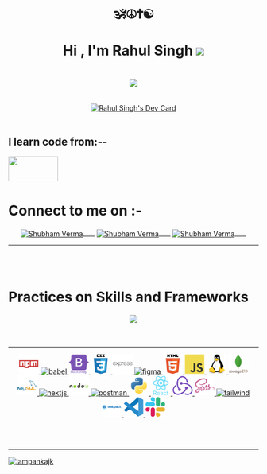 <h1 align="center">🕉☮✝☯</h1>

<h1 align="center">Hi , I'm Rahul Singh <img src="https://media.giphy.com/media/hvRJCLFzcasrR4ia7z/giphy.gif" width="35">
  
 <a align="center" href="#"><img align="center" src="https://readme-typing-svg.herokuapp.com?color=FFF&center=true&lines=MASAI+SCHOOL;1500%2B+Hours+of+Coding+Experience;Data+Structure+Algorithm;MERN;Full+Stack+Web+Developer;"></img></a> 
  
</h1>
<div align="center">
<a href="https://app.daily.dev/rahulyo954030"><img src="https://api.daily.dev/devcards/d21da9e218d24c4c86d0b048530d1ac4.png?r=j2g" width="400" alt="Rahul Singh's Dev Card"/></a>
</div>
<br>
<h2>I learn code from:--</h2>
<a href="https://masai-school.learnworlds.com/"><img src="https://lwfiles.mycourse.app/masai-school-public/283427801ef0376bad3f197fad544f38.png" height="50" width="100"></a>



<br>
<h1>Connect to me on :-</h1>
<p align="center" dir="auto">
<a href="https://twitter.com/be_yourhighness" rel="nofollow"><img align="center" src="https://raw.githubusercontent.com/rahuldkjain/github-profile-readme-generator/master/src/images/icons/Social/twitter.svg" alt="Shubham Verma" height="50" width="50" style="max-width: 100%;">&nbsp;&nbsp;&nbsp;&nbsp;&nbsp;&nbsp;</a>
<a href="https://www.linkedin.com/in/shubham-verma-78768a157/" rel="nofollow"><img align="center" src="https://raw.githubusercontent.com/rahuldkjain/github-profile-readme-generator/master/src/images/icons/Social/linked-in-alt.svg" alt="Shubham Verma" height="50" width="50" style="max-width: 100%;">&nbsp;&nbsp;&nbsp;&nbsp;&nbsp;&nbsp;</a>
<a href="https://www.instagram.com/sinner_since96/" rel="nofollow"><img align="center" src="https://raw.githubusercontent.com/rahuldkjain/github-profile-readme-generator/master/src/images/icons/Social/instagram.svg" alt="Shubham Verma" height="50" width="50" style="max-width: 100%;">&nbsp;&nbsp;&nbsp;&nbsp;&nbsp;&nbsp;</a>
</p>
<hr>

<br><br>
<h1>Practices on Skills and Frameworks</h1>
<p align="center" dir="auto">
<a target="_blank" rel="noopener noreferrer" href="https://user-images.githubusercontent.com/59872807/89734383-7827e580-da79-11ea-9840-299bc8b32335.jpg"><img src="https://user-images.githubusercontent.com/59872807/89734383-7827e580-da79-11ea-9840-299bc8b32335.jpg" style="max-width: 100%;"></a>
 </p>
<br>

<hr>
<p align="center" dir="auto">
   <a href="https://www.npmjs.com/" rel="nofollow"> <img src="https://github.com/devicons/devicon/blob/master/icons/npm/npm-original-wordmark.svg" alt="webpack" width="40" height="40" style="max-width: 100%;"> </a>
 <a href="https://babeljs.io/" rel="nofollow"> <img src="https://camo.githubusercontent.com/1abf71d00a4a13bfdeccdc131c65f02644fae4e746289bd7c21bf1d2af986389/68747470733a2f2f7777772e766563746f726c6f676f2e7a6f6e652f6c6f676f732f626162656c6a732f626162656c6a732d69636f6e2e737667" alt="babel" width="40" height="40" data-canonical-src="https://www.vectorlogo.zone/logos/babeljs/babeljs-icon.svg" style="max-width: 100%;"> </a> <a href="https://getbootstrap.com" rel="nofollow"> <img src="https://raw.githubusercontent.com/devicons/devicon/master/icons/bootstrap/bootstrap-plain-wordmark.svg" alt="bootstrap" width="40" height="40" style="max-width: 100%;"> </a>  <a href="https://www.w3schools.com/css/" rel="nofollow"> <img src="https://raw.githubusercontent.com/devicons/devicon/master/icons/css3/css3-original-wordmark.svg" alt="css3" width="40" height="40" style="max-width: 100%;"> </a> <a href="https://expressjs.com" rel="nofollow"> <img src="https://raw.githubusercontent.com/devicons/devicon/master/icons/express/express-original-wordmark.svg" alt="express" width="40" height="40" style="max-width: 100%;"> </a> <a href="https://www.figma.com/" rel="nofollow"> <img src="https://camo.githubusercontent.com/ed93c2b000a76ceaad1503e7eb9356591b885227e82a36a005b9d3498b303ba5/68747470733a2f2f7777772e766563746f726c6f676f2e7a6f6e652f6c6f676f732f6669676d612f6669676d612d69636f6e2e737667" alt="figma" width="40" height="40" data-canonical-src="https://www.vectorlogo.zone/logos/figma/figma-icon.svg" style="max-width: 100%;"> </a>   <a href="https://www.w3.org/html/" rel="nofollow"> <img src="https://raw.githubusercontent.com/devicons/devicon/master/icons/html5/html5-original-wordmark.svg" alt="html5" width="40" height="40" style="max-width: 100%;"> </a> <a href="https://developer.mozilla.org/en-US/docs/Web/JavaScript" rel="nofollow"> <img src="https://raw.githubusercontent.com/devicons/devicon/master/icons/javascript/javascript-original.svg" alt="javascript" width="40" height="40" style="max-width: 100%;"> </a> <a href="https://www.linux.org/" rel="nofollow"> <img src="https://raw.githubusercontent.com/devicons/devicon/master/icons/linux/linux-original.svg" alt="linux" width="40" height="40" style="max-width: 100%;"> </a>
 <a href="https://www.mongodb.com/" rel="nofollow"> <img src="https://raw.githubusercontent.com/devicons/devicon/master/icons/mongodb/mongodb-original-wordmark.svg" alt="mongodb" width="40" height="40" style="max-width: 100%;"> </a> <a href="https://www.mysql.com/" rel="nofollow"> <img src="https://raw.githubusercontent.com/devicons/devicon/master/icons/mysql/mysql-original-wordmark.svg" alt="mysql" width="40" height="40" style="max-width: 100%;"> </a> <a href="https://nextjs.org/" rel="nofollow"> <img src="https://camo.githubusercontent.com/300c2986a53648631c34798554da7cde3779de253b02a15da6bccc59ea9f0317/68747470733a2f2f63646e2e776f726c64766563746f726c6f676f2e636f6d2f6c6f676f732f6e6578746a732d332e737667" alt="nextjs" width="40" height="40" data-canonical-src="https://cdn.worldvectorlogo.com/logos/nextjs-3.svg" style="max-width: 100%;"> </a> <a href="https://nodejs.org" rel="nofollow"> <img src="https://raw.githubusercontent.com/devicons/devicon/master/icons/nodejs/nodejs-original-wordmark.svg" alt="nodejs" width="40" height="40" style="max-width: 100%;"> </a> <a href="https://postman.com" rel="nofollow"> <img src="https://camo.githubusercontent.com/93b32389bf746009ca2370de7fe06c3b5146f4c99d99df65994f9ced0ba41685/68747470733a2f2f7777772e766563746f726c6f676f2e7a6f6e652f6c6f676f732f676574706f73746d616e2f676574706f73746d616e2d69636f6e2e737667" alt="postman" width="40" height="40" data-canonical-src="https://www.vectorlogo.zone/logos/getpostman/getpostman-icon.svg" style="max-width: 100%;"> </a> <a href="https://www.python.org" rel="nofollow"> <img src="https://raw.githubusercontent.com/devicons/devicon/master/icons/python/python-original.svg" alt="python" width="40" height="40" style="max-width: 100%;"> </a> <a href="https://reactjs.org/" rel="nofollow"> <img src="https://raw.githubusercontent.com/devicons/devicon/master/icons/react/react-original-wordmark.svg" alt="react" width="40" height="40" style="max-width: 100%;"> </a> <a href="https://redux.js.org" rel="nofollow"> <img src="https://raw.githubusercontent.com/devicons/devicon/master/icons/redux/redux-original.svg" alt="redux" width="40" height="40" style="max-width: 100%;"> </a> <a href="https://sass-lang.com" rel="nofollow"> <img src="https://raw.githubusercontent.com/devicons/devicon/master/icons/sass/sass-original.svg" alt="sass" width="40" height="40" style="max-width: 100%;"> </a> <a href="https://tailwindcss.com/" rel="nofollow"> <img src="https://camo.githubusercontent.com/5734d0669fe22ce04a1cb989a156cd32c379875f6bca56d5210c9432824856d9/68747470733a2f2f7777772e766563746f726c6f676f2e7a6f6e652f6c6f676f732f7461696c77696e646373732f7461696c77696e646373732d69636f6e2e737667" alt="tailwind" width="40" height="40" data-canonical-src="https://www.vectorlogo.zone/logos/tailwindcss/tailwindcss-icon.svg" style="max-width: 100%;"> </a><a href="https://webpack.js.org" rel="nofollow"> <img src="https://raw.githubusercontent.com/devicons/devicon/d00d0969292a6569d45b06d3f350f463a0107b0d/icons/webpack/webpack-original-wordmark.svg" alt="webpack" width="40" height="40" style="max-width: 100%;"> </a>
 <a href="https://code.visualstudio.com" rel="nofollow"> <img src="https://github.com/devicons/devicon/blob/master/icons/vscode/vscode-original.svg" alt="webpack" width="40" height="40" style="max-width: 100%;"> </a>
 <a href="https://slack.com/intl/en-in/" rel="nofollow"> <img src="https://github.com/devicons/devicon/blob/master/icons/slack/slack-original.svg" alt="webpack" width="40" height="40" style="max-width: 100%;"> </a>

</p>


<br>
<br>
 <hr>
 
 <a target="_blank" rel="noopener noreferrer" href="https://camo.githubusercontent.com/438ac008ceb82f741b69d655c0379f5d53daf25b586465207e0bb54b1707a6e8/68747470733a2f2f6769746875622d726561646d652d73746174732e76657263656c2e6170702f6170693f757365726e616d653d69616d70616e6b616a6b2673686f775f69636f6e733d74727565266c6f63616c653d656e267468656d653d64726163756c61"><img align="center" src="https://camo.githubusercontent.com/438ac008ceb82f741b69d655c0379f5d53daf25b586465207e0bb54b1707a6e8/68747470733a2f2f6769746875622d726561646d652d73746174732e76657263656c2e6170702f6170693f757365726e616d653d69616d70616e6b616a6b2673686f775f69636f6e733d74727565266c6f63616c653d656e267468656d653d64726163756c61" alt="iampankajk" data-canonical-src="https://github-readme-stats.vercel.app/api?username=iamahul&amp;show_icons=true&amp;locale=en&amp;theme=dracula" style="max-width: 100%;"></a>

